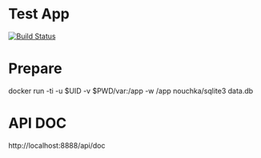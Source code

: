Test App
====================

[![Build Status](https://travis-ci.org/dimajolkin/test-wallet.svg?branch=master)](https://travis-ci.org/dimajolkin/test-wallet)

Prepare
=====================

docker run -ti -u $UID -v $PWD/var:/app -w /app nouchka/sqlite3 data.db

API DOC
===========

http://localhost:8888/api/doc
